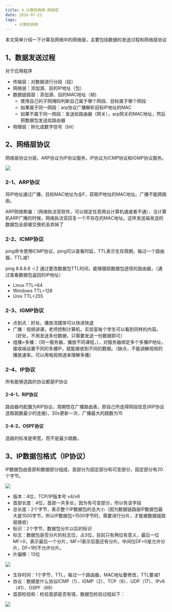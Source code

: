 ```yaml
---
title: 4.计算机网络-网络层
date: 2016-07-23
tags:
    - 计算机网络
---
```

本文简单介绍一下计算及网络中的网络层，主要包括数据的发送过程和网络层协议
<!-- more -->

## 1、数据发送过程
对于应用程序

- 传输层：对数据进行分段（段）
- 网络层：添加源、目的IP地址（包）
- 数据链路层：添加源、目的MAC地址（帧)
  - 使用自己的子网掩码判断自己属于哪个网段、目标属于哪个网段
  - 如果属于同一网段：arp协议广播解析目标IP地址的MAC
  - 如果不属于同一网段：发送给路由器（网关），arp网关的MAC地址，然后把数据包发送给路由器
- 物理层：转化成数字信号（bit）

## 2、网络层协议
网络层协议分层，ARP协议为IP协议服务，IP协议为ICMP协议和IGMP协议服务。

![](/img/compute_network/4-1.png)

### 2-1、ARP协议

将IP地址通过广播，目标MAC地址为全F，获取IP地址的MAC地址。广播不能跨路由。

ARP网络欺骗：（网络执法官软件，可以规定任意两台计算机通或者不通），当计算机ARP广播的时候，网络执法官回复一个不存在的MAC地址。这样发送端发送的数据包全部被交换机丢弃掉了

### 2-2、ICMP协议

ping命令使用ICMP协议，ping可以查看时延，TTL表示生存周期，每过一个路由器，TTL减1

ping 8.8.8.8 -i 2 通过更改数据包TTL时间，能够跟踪数据包途径的路由器，（通过查看数据包返回的IP地址）

- Linux TTL=64
- Windows TTL=128
- Unix TTL=255

### 2-3、IGMP协议

- 点到点：好处，播放流媒体可以快进快退
- 广播：视频讲课，老师控制计算机，实验室每个学生可以看到同样的内容。（好处，不用发送多份数据，只需要发送一份数据即可）
- 组播=多播：（同一服务器，播放不同课程，），对服务器绑定多个多播IP地址，接收端设置不同的多播IP，就能接收到不同的数据。（缺点，不能调解视频的播放速率。可以用电视频道来理解多播）

### 2-4、IP协议

所有能够选路的协议都是IP协议

#### 2-4-1、RIP协议

路由器均配置为RIP协议，周期性在广播路由表，即自己所连得网段信息(RIP协议选取跳数最少的连接)，30s更新一次，广播最大的跳数为15

#### 2-4-2、OSPF协议

选路的标准是带宽，而不是最少跳数。

## 3、IP数据包格式（IP协议）
IP数据包由首部和数据部分组成，首部分为固定部分和可变部分，固定部分有20个字节。

![](/img/compute_network/4-2.png)

- 版本：4位，TCP/IP版本号 v4/v6
- 首部长度：4位，首部一共多长，因为有可变部分，所以有该字段
- 总长度：2个字节，表示整个IP数据包的总大小（因为数据链路层IP数据包最大是1500字节，所以IP数据包>1500字节时，需要进行分片，才能被数据链路层接收）
- 标识：2个字节，数据包分片以后的标识
- 标志：数据包是否分片的标志位，占3位，目前只有两位有意义，最后一位MF=0，表示最后一个分片，MF=1表示后面还有分片。中间位DF=0是允许分片，DF=1时不允许分片。
- 片偏移：13位

![](/img/compute_network/4-3.png)

- 生存时间：1个字节，TTL，每过一个路由器，MAC地址要修改，TTL要减1
- 协议：数据是什么协议ICMP（1）、IGMP（2）、TCP（6）、UDP（17）、IPv6（41）、OSPF（89）
- 首部检验和：检验首部是否有错，数据包检验过程如下：

![](/img/compute_network/4-4.png)
